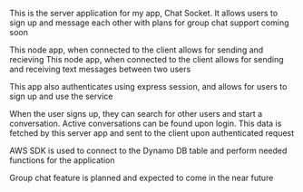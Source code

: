 This is the server application for my app, Chat Socket. It allows users to sign up and message each other with plans for group chat support coming soon

This node app, when connected to the client allows for sending and recieving This node app, when connected to the client allows for sending and receiving text messages  between two users

This app also authenticates using express session, and allows for users to sign up and use the service 

When the user signs up, they can search for other users and start a conversation. Active conversations can be found upon login. This data is fetched by this server app and sent to the client upon authenticated request

AWS SDK is used to connect to the Dynamo DB table and perform needed functions for the application

Group chat feature is planned and expected to come in the near future